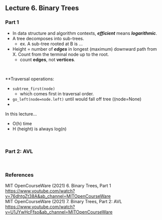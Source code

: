 ## Lecture 6. Binary Trees

### Part 1

- In data structure and algorithm contexts, _**efficient**_ means _**logarithmic**_.
- A tree decomposes into sub-trees.
  - ex. A sub-tree rooted at B is ... 
- Height = number of _**edges**_ in longest (maximum) downward path from X. Count from the terminal node up to the root. 
  - count **edges**, not **vertices**. 

<br>

**Traversal operations: 

  - `subtree_first(node)`
    - which comes first in traversal order. 
  - `go_left(node=node.left)` until would fall off tree ((node=None)
  - 


In this lecture... 

- O(h) time
- H (height) is always log(n)


<br>

### Part 2: AVL 



<br>

### References 

MIT OpenCourseWare (2021) 6. Binary Trees, Part 1 https://www.youtube.com/watch?v=76dhtgZt38A&ab_channel=MITOpenCourseWare    
MIT OpenCourseWare (2021) 7. Binary Trees, Part 2: AVL https://www.youtube.com/watch?v=U1JYwHcFfso&ab_channel=MITOpenCourseWare
